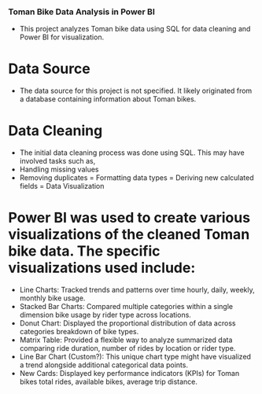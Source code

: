### Toman Bike Data Analysis in Power BI
- This project analyzes Toman bike data using SQL for data cleaning and Power BI for visualization.

# Data Source
- The data source for this project is not specified. It likely originated from a database containing information about Toman bikes.

# Data Cleaning
- The initial data cleaning process was done using SQL. This may have involved tasks such as,
- Handling missing values
- Removing duplicates
= Formatting data types
= Deriving new calculated fields
= Data Visualization

# Power BI was used to create various visualizations of the cleaned Toman bike data. The specific visualizations used include:

- Line Charts: Tracked trends and patterns over time hourly, daily, weekly, monthly bike usage.
- Stacked Bar Charts: Compared multiple categories within a single dimension bike usage by rider type across locations.
- Donut Chart: Displayed the proportional distribution of data across categories  breakdown of bike types.
- Matrix Table: Provided a flexible way to analyze summarized data comparing ride duration, number of rides by location or rider type.
- Line Bar Chart (Custom?): This unique chart type might have visualized a trend alongside additional categorical data points.
- New Cards: Displayed key performance indicators (KPIs) for Toman bikes total rides, available bikes, average trip distance.

